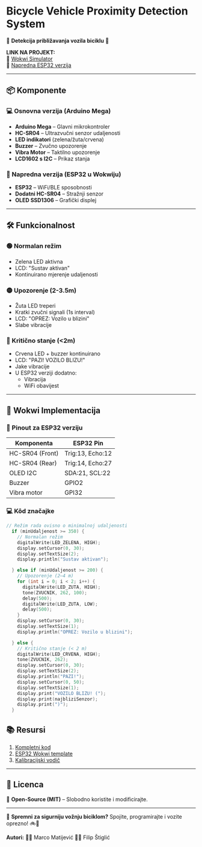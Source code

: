 # Bicycle Vehicle Proximity Detection System  

🚴 **Detekcija približavanja vozila biciklu** 🚗  

**LINK NA PROJEKT:**  
🔗 [Wokwi Simulator](https://wokwi.com/projects/428865980507846657)  
🔗 [Napredna ESP32 verzija](https://wokwi.com/projects/429025123835618305)  

---

## 📦 Komponente  
### 💻 Osnovna verzija (Arduino Mega)
- **Arduino Mega** – Glavni mikrokontroler  
- **HC-SR04** – Ultrazvučni senzor udaljenosti  
- **LED indikatori** (zelena/žuta/crvena)  
- **Buzzer** – Zvučno upozorenje
- **Vibra Motor** – Taktilno upozorenje    
- **LCD1602 s I2C** – Prikaz stanja  

### 🚀 Napredna verzija (ESP32 u Wokwiju)
- **ESP32** – WiFi/BLE sposobnosti  
- **Dodatni HC-SR04** – Stražnji senzor  
- **OLED SSD1306** – Grafički displej  

---

## 🛠️ Funkcionalnost  
### 🟢 Normalan režim
- Zelena LED aktivna  
- LCD: "Sustav aktivan"  
- Kontinuirano mjerenje udaljenosti  

### 🟡 Upozorenje (2-3.5m)
- Žuta LED treperi  
- Kratki zvučni signali (1s interval)  
- LCD: "OPREZ: Vozilo u blizini"
- Slabe vibracije

### 🔴 Kritično stanje (<2m)
- Crvena LED + buzzer kontinuirano  
- LCD: "PAZI! VOZILO BLIZU!"
- Jake vibracije 
- U ESP32 verziji dodatno:  
  - Vibracija  
  - WiFi obavijest  

---

## 🔌 Wokwi Implementacija  
### 📌 Pinout za ESP32 verziju
| Komponenta   | ESP32 Pin |
|-------------|----------|
| HC-SR04 (Front) | Trig:13, Echo:12 |
| HC-SR04 (Rear)  | Trig:14, Echo:27 |
| OLED I2C       | SDA:21, SCL:22 |
| Buzzer         | GPIO2   |
| Vibra motor         | GPI32   |

### 💻 Kôd značajke
```cpp
// Režim rada ovisno o minimalnoj udaljenosti
  if (minUdaljenost >= 350) {
    // Normalan režim
    digitalWrite(LED_ZELENA, HIGH);
    display.setCursor(0, 30);
    display.setTextSize(2);
    display.println("Sustav aktivan");

  } else if (minUdaljenost >= 200) {
    // Upozorenje (2–4 m)
    for (int i = 0; i < 2; i++) {
      digitalWrite(LED_ZUTA, HIGH);
      tone(ZVUCNIK, 262, 100);
      delay(500);
      digitalWrite(LED_ZUTA, LOW);
      delay(500);
    }
    display.setCursor(0, 30);
    display.setTextSize(1);
    display.println("OPREZ: Vozilo u blizini");

  } else {
    // Kritično stanje (< 2 m)
    digitalWrite(LED_CRVENA, HIGH);
    tone(ZVUCNIK, 262);
    display.setCursor(0, 30);
    display.setTextSize(2);
    display.println("PAZI!");
    display.setCursor(0, 50);
    display.setTextSize(1);
    display.print("VOZILO BLIZU! (");
    display.print(najbliziSenzor);
    display.print(")");
  }
```

## 📚 Resursi
1. [Kompletni kod](https://github.com/MarcoMatijevic/RUS_Detekcija)
2. [ESP32 Wokwi template](https://wokwi.com/projects/429025123835618305)
3. [Kalibracijski vodič](https://wokwi.com/projects/428865980507846657)  

---

## 📜 Licenca  
📌 **Open-Source (MIT)** – Slobodno koristite i modificirajte.  

---

🚀 **Spremni za sigurniju vožnju biciklom?** Spojite, programirajte i vozite oprezno! 🚲💨

**Autori:** 
👨‍💻 Marco Matijević
👨‍💻 Filip Štiglić
